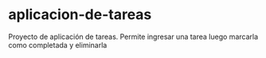 # aplicacion-de-tareas
Proyecto de aplicación de tareas. Permite ingresar una tarea luego marcarla como completada y eliminarla

